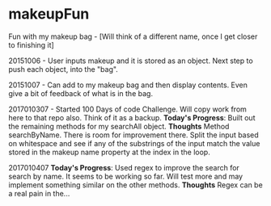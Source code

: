 # makeupFun
Fun with my makeup bag - [Will think of a different name, once I get closer to finishing it]

20151006 - User inputs makeup and it is stored as an object. Next step to push each object, into the "bag".

20151007 - Can add to my makeup bag and then display contents. Even give a bit of feedback of what is in the bag. 

2017010307 - Started 100 Days of code Challenge. Will copy work from here to that repo also. Think of it as a backup.
**Today's Progress**: Built out the remaining methods for my searchAll object.
**Thoughts** Method searchByName. There is room for improvement there. Split the input based on whitespace and see if any of the substrings of the input match the value stored in the makeup name property at the index in the loop.

2017010407
**Today's Progress**: Used regex to improve the search for search by name. It seems to be working so far. Will test more and may implement something similar on the other methods.
**Thoughts** Regex can be a real pain in the...